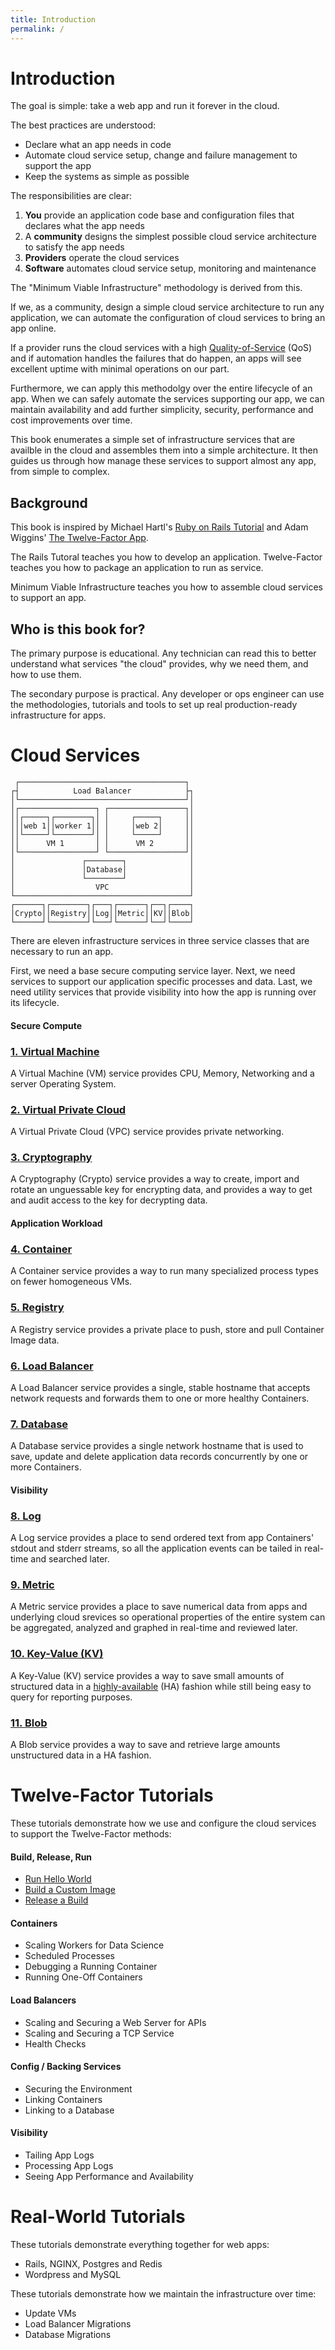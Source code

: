 ```yaml
---
title: Introduction
permalink: /
---
```


# Introduction

The goal is simple: take a web app and run it forever in the cloud.

The best practices are understood:

* Declare what an app needs in code
* Automate cloud service setup, change and failure management to support the app
* Keep the systems as simple as possible

The responsibilities are clear:

1. **You** provide an application code base and configuration files that declares what the app needs
2. A **community** designs the simplest possible cloud service architecture to satisfy the app needs
3. **Providers** operate the cloud services
4. **Software** automates cloud service setup, monitoring and maintenance

The "Minimum Viable Infrastructure" methodology is derived from this.

If we, as a community, design a simple cloud service architecture to run any application, we can automate the configuration of cloud services to bring an app online.

If a provider runs the cloud services with a high [Quality-of-Service](glossary#quality-of-service) (QoS) and if automation handles the failures that do happen, an apps will see excellent uptime with minimal operations on our part.

Furthermore, we can apply this methodolgy over the entire lifecycle of an app. When we can safely automate the services supporting our app, we can maintain availability and add further simplicity, security, performance and cost improvements over time.

This book enumerates a simple set of infrastructure services that are availble in the cloud and assembles them into a simple architecture. It then guides us through how manage these services to support almost any app, from simple to complex.

## Background

This book is inspired by Michael Hartl's [Ruby on Rails Tutorial](https://www.railstutorial.org/) and Adam Wiggins' [The Twelve-Factor App](https://12factor.net/).

The Rails Tutoral teaches you how to develop an application. Twelve-Factor teaches you how to package an application to run as service.

Minimum Viable Infrastructure teaches you how to assemble cloud services to support an app.

## Who is this book for?

The primary purpose is educational. Any technician can read this to better understand what services "the cloud" provides, why we need them, and how to use them.

The secondary purpose is practical. Any developer or ops engineer can use the methodologies, tutorials and tools to set up real production-ready infrastructure for apps.

# Cloud Services

```text
 ┌─────────────────────────────────────┐ 
┌┤            Load Balancer            ├┐
│└─────────────────────────────────────┘│
│┌─────────────────┐ ┌─────────────────┐│
││┌─────┐┌────────┐│ │     ┌─────┐     ││
│││web 1││worker 1││ │     │web 2│     ││
││└─────┘└────────┘│ │     └─────┘     ││
││      VM 1       │ │      VM 2       ││
│└─────────────────┘ └─────────────────┘│
│               ┌────────┐              │
│               │Database│              │
│               └────────┘              │
│                  VPC                  │
└───────────────────────────────────────┘
┌──────┐┌────────┐┌───┐┌──────┐┌──┐┌────┐
│Crypto││Registry││Log││Metric││KV││Blob│
└──────┘└────────┘└───┘└──────┘└──┘└────┘
```

There are eleven infrastructure services in three service classes that are necessary to run an app.

First, we need a base secure computing service layer. Next, we need services to support our application specific processes and data. Last, we need utility services that provide visibility into how the app is running over its lifecycle.

#### Secure Compute

### [1. Virtual Machine](vm)

A Virtual Machine (VM) service provides CPU, Memory, Networking and a server Operating System.

### [2. Virtual Private Cloud](vpc)

A Virtual Private Cloud (VPC) service provides private networking.

### [3. Cryptography](crypto)

A Cryptography (Crypto) service provides a way to create, import and rotate an unguessable key for encrypting data, and provides a way to get and audit access to the key for decrypting data.

#### Application Workload

### [4. Container](container)

A Container service provides a way to run many specialized process types on fewer homogeneous VMs.

### [5. Registry](registry)

A Registry service provides a private place to push, store and pull Container Image data.

### [6. Load Balancer](load-balancer)

A Load Balancer service provides a single, stable hostname that accepts network requests and forwards them to one or more healthy Containers.

### [7. Database](database)

A Database service provides a single network hostname that is used to save, update and delete application data records concurrently by one or more Containers.

#### Visibility

### [8. Log](log)

A Log service provides a place to send ordered text from app Containers' stdout and stderr streams, so all the application events can be tailed in real-time and searched later.

### [9. Metric](metric)

A Metric service provides a place to save numerical data from apps and underlying cloud srevices so operational properties of the entire system can be aggregated, analyzed and graphed in real-time and reviewed later.

### [10. Key-Value (KV)](kv)

A Key-Value (KV) service provides a way to save small amounts of structured data in a [highly-available](glossary#highly-available) (HA) fashion while still being easy to query for reporting purposes.

### [11. Blob](blob)

A Blob service provides a way to save and retrieve large amounts unstructured data in a HA fashion.

# Twelve-Factor Tutorials

These tutorials demonstrate how we use and configure the cloud services to support the Twelve-Factor methods:

#### Build, Release, Run

* [Run Hello World](hello-world)
* [Build a Custom Image](build)
* [Release a Build](release)

#### Containers

* Scaling Workers for Data Science
* Scheduled Processes
* Debugging a Running Container
* Running One-Off Containers

#### Load Balancers

* Scaling and Securing a Web Server for APIs
* Scaling and Securing a TCP Service
* Health Checks

#### Config / Backing Services

* Securing the Environment
* Linking Containers
* Linking to a Database

#### Visibility

* Tailing App Logs
* Processing App Logs
* Seeing App Performance and Availability

# Real-World Tutorials

These tutorials demonstrate everything together for web apps:

* Rails, NGINX, Postgres and Redis
* Wordpress and MySQL

These tutorials demonstrate how we maintain the infrastructure over time:

* Update VMs
* Load Balancer Migrations
* Database Migrations